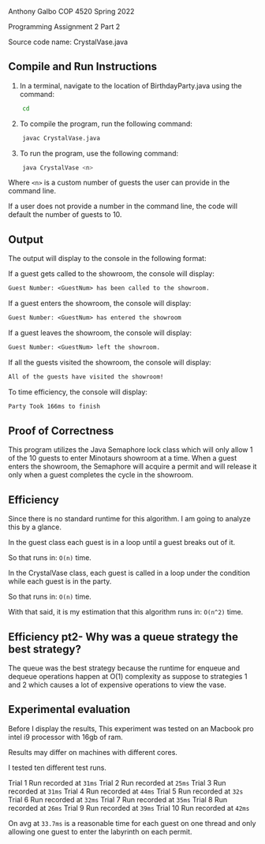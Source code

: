 Anthony Galbo
COP 4520 Spring 2022

Programming Assignment 2 Part 2

Source code name: CrystalVase.java

## Compile and Run Instructions

1. In a terminal, navigate to the location of BirthdayParty.java using the command:
```bash
    cd
```
2. To compile the program, run the following command:
```bash
    javac CrystalVase.java
```
3. To run the program, use the following command:
```bash
    java CrystalVase <n>
```

Where ```<n>``` is a custom number of guests the user can provide in the command line.

If a user does not provide a number in the command line, the code will default the number of guests to 10.

## Output

The output will display to the console in the following format:

If a guest gets called to the showroom, the console will display:
```txt
Guest Number: <GuestNum> has been called to the showroom.
```

If a guest enters the showroom, the console will display:
```txt
Guest Number: <GuestNum> has entered the showroom
```

If a guest leaves the showroom, the console will display:
```txt
Guest Number: <GuestNum> left the showroom.
```

If all the guests visited the showroom, the console will display:
```txt
All of the guests have visited the showroom!
```

To time efficiency, the console will display:
```txt
Party Took 166ms to finish
```

## Proof of Correctness
This program utilizes the Java Semaphore lock class which will only allow 1 of the 10 guests to enter Minotaurs showroom at a time. When a guest enters the showroom, the Semaphore will acquire a permit and will release it only when a guest completes the cycle in the showroom.

## Efficiency

Since there is no standard runtime for this algorithm. I am going to analyze this by a glance.

In the guest class each guest is in a loop until a guest breaks out of it.

So that runs in: ```O(n)``` time.

In the CrystalVase class, each guest is called in a loop under the condition while each guest is in the party.

So that runs in: ```O(n)``` time.

With that said, it is my estimation that this algorithm runs in: ```O(n^2)``` time.

## Efficiency pt2- Why was a queue strategy the best strategy?

The queue was the best strategy because the runtime for enqueue and dequeue operations happen at O(1) complexity as suppose to strategies 1 and 2 which causes a lot of expensive operations to view the vase.


## Experimental evaluation

Before I display the results, This experiment was tested on an Macbook pro intel i9 processor with 16gb of ram.

Results may differ on machines with different cores.

I tested ten different test runs.

Trial 1 Run recorded at ```31ms```
Trial 2 Run recorded at ```25ms```
Trial 3 Run recorded at ```31ms```
Trial 4 Run recorded at ```44ms```
Trial 5 Run recorded at ```32s```
Trial 6 Run recorded at ```32ms```
Trial 7 Run recorded at ```35ms```
Trial 8 Run recorded at ```26ms```
Trial 9 Run recorded at ```39ms```
Trial 10 Run recorded at ```42ms```

On avg at ```33.7ms``` is a reasonable time for each guest on one thread and only allowing one guest to enter the labyrinth on each permit.  

